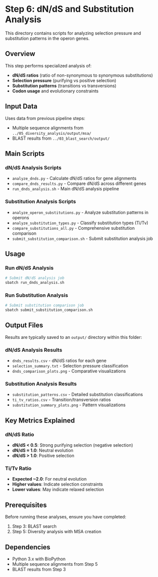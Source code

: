 # Step 6: dN/dS and Substitution Analysis

This directory contains scripts for analyzing selection pressure and substitution patterns in the operon genes.

## Overview

This step performs specialized analysis of:
- **dN/dS ratios** (ratio of non-synonymous to synonymous substitutions)
- **Selection pressure** (purifying vs positive selection)
- **Substitution patterns** (transitions vs transversions)
- **Codon usage** and evolutionary constraints

## Input Data

Uses data from previous pipeline steps:
- Multiple sequence alignments from `../05_diversity_analysis/output/msa/`
- BLAST results from `../03_blast_search/output/`

## Main Scripts

### **dN/dS Analysis Scripts**
- `analyze_dnds.py` - Calculate dN/dS ratios for gene alignments
- `compare_dnds_results.py` - Compare dN/dS across different genes
- `run_dnds_analysis.sh` - Main dN/dS analysis pipeline

### **Substitution Analysis Scripts**
- `analyze_operon_substitutions.py` - Analyze substitution patterns in operons
- `analyze_substitution_types.py` - Classify substitution types (Ti/Tv)
- `compare_substitutions_all.py` - Comprehensive substitution comparison
- `submit_substitution_comparison.sh` - Submit substitution analysis job

## Usage

### **Run dN/dS Analysis**
```bash
# Submit dN/dS analysis job
sbatch run_dnds_analysis.sh
```

### **Run Substitution Analysis**
```bash
# Submit substitution comparison job
sbatch submit_substitution_comparison.sh
```

## Output Files

Results are typically saved to an `output/` directory within this folder:

### dN/dS Analysis Results
- `dnds_results.csv` - dN/dS ratios for each gene
- `selection_summary.txt` - Selection pressure classification
- `dnds_comparison_plots.png` - Comparative visualizations

### Substitution Analysis Results
- `substitution_patterns.csv` - Detailed substitution classifications
- `ti_tv_ratios.csv` - Transition/transversion ratios
- `substitution_summary_plots.png` - Pattern visualizations

## Key Metrics Explained

### dN/dS Ratio
- **dN/dS < 0.5**: Strong purifying selection (negative selection)
- **dN/dS ≈ 1.0**: Neutral evolution
- **dN/dS > 1.0**: Positive selection

### Ti/Tv Ratio
- **Expected ~2.0**: For neutral evolution
- **Higher values**: Indicate selection constraints
- **Lower values**: May indicate relaxed selection

## Prerequisites

Before running these analyses, ensure you have completed:
1. Step 3: BLAST search
2. Step 5: Diversity analysis with MSA creation

## Dependencies

- Python 3.x with BioPython
- Multiple sequence alignments from Step 5
- BLAST results from Step 3